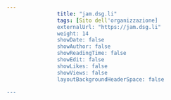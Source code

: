 ---
                title: "jam.dsg.li"
                tags: [Sito dell'organizzazione]
                externalUrl: "https://jam.dsg.li"
                weight: 14
                showDate: false
                showAuthor: false
                showReadingTime: false
                showEdit: false
                showLikes: false
                showViews: false
                layoutBackgroundHeaderSpace: false
                ---

